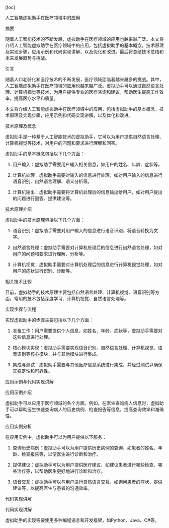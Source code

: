 
[toc]                    
                
                
人工智能虚拟助手在医疗领域中的应用

摘要

随着人工智能技术的不断发展，虚拟助手在医疗领域的应用也越来越广泛。本文将介绍人工智能虚拟助手在医疗领域中的应用，包括虚拟助手的基本概念，技术原理及实现步骤，应用示例和代码实现讲解，以及优化和改进。最后将总结技术总结和未来发展趋势与挑战。

引言

随着人口老龄化和医疗技术的不断发展，医疗领域面临着越来越多的挑战。其中，人工智能虚拟助手在医疗领域的应用也越来越广泛。虚拟助手可以通过自然语言处理、计算机视觉等技术，为用户提供专业的医疗咨询和建议，帮助医生提高工作效率，提高医疗水平和质量。

本文将介绍人工智能虚拟助手在医疗领域中的应用，包括虚拟助手的基本概念，技术原理及实现步骤，应用示例和代码实现讲解，以及优化和改进。

技术原理及概念

虚拟助手是一种基于人工智能技术的虚拟助手，它可以为用户提供自然语言处理、计算机视觉等技术，对用户的问题和要求进行理解和回答。

虚拟助手的基本概念包括以下几个方面：

1. 用户输入：虚拟助手需要用户输入相关信息，如用户的姓名、年龄、症状等。

2. 计算机处理：虚拟助手需要对输入的信息进行处理，如对用户输入的信息进行语音识别、自然语言理解、语义分析等。

3. 计算机输出：虚拟助手需要将计算机处理后的信息输出给用户，如对用户提出的问题进行回答、提供建议等。

技术原理介绍

虚拟助手的技术原理包括以下几个方面：

1. 语音识别：虚拟助手需要对用户输入的信息进行语音识别，将语音转换为文字。

2. 自然语言处理：虚拟助手需要对计算机处理后的信息进行自然语言处理，如对用户的问题和要求进行理解、分析等。

3. 计算机视觉：虚拟助手需要对计算机处理后的信息进行计算机视觉处理，如对用户的症状进行识别、诊断等。

相关技术比较

目前，虚拟助手的技术原理主要包括自然语言处理、计算机视觉、语音识别等方面，常用的技术包括深度学习、计算机视觉、自然语言处理等。

实现步骤与流程

实现虚拟助手的步骤主要包括以下几个方面：

1. 准备工作：用户需要提供个人信息，如姓名、年龄、症状等，虚拟助手需要对这些信息进行处理。

2. 核心模块实现：虚拟助手需要实现语音识别、自然语言处理、计算机视觉、语音识别等核心模块，并与其他模块进行集成。

3. 集成与测试：虚拟助手需要与其他医疗信息系统进行集成，并经过测试以确保其稳定性和可靠性。

应用示例与代码实现讲解

应用示例介绍

虚拟助手可以应用于医疗领域的各个方面。例如，在医生查询病人信息时，虚拟助手可以帮助医生快速查询病人的历史病例、检查报告等信息，提高查询效率和准确性。

应用实例分析

在应用实例中，虚拟助手可以为用户提供以下服务：

1. 查询历史病例：虚拟助手可以为用户提供历史病例的查询，如患者的姓名、年龄、检查报告等，以便医生进行诊断和治疗。

2. 提供建议：虚拟助手可以为用户提供医疗建议，如建议患者进行哪些检查、哪些治疗等，以帮助医生更好地进行诊断和治疗。

3. 语音交互：虚拟助手可以与用户进行自然语言交互，如询问患者的症状、提供建议等，以提高医生与患者的沟通效率。




代码实现讲解

代码实现讲解

虚拟助手的实现需要使用多种编程语言和开发框架，如Python、Java、C#等。

